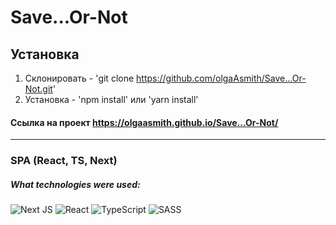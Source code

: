 # Save...Or-Not

## Установка

1. Склонировать - 'git clone https://github.com/olgaAsmith/Save...Or-Not.git'
2. Установка - 'npm install' или 'yarn install'


#### Сcылка на проект https://olgaasmith.github.io/Save...Or-Not/

--------
### SPA (React, TS, Next)

##### What technologies were used:

![Next JS](https://img.shields.io/badge/Next-black?style=for-the-badge&logo=next.js&logoColor=white) ![React](https://img.shields.io/badge/react-%2320232a.svg?style=for-the-badge&logo=react&logoColor=%2361DAFB) ![TypeScript](https://img.shields.io/badge/typescript-%23007ACC.svg?style=for-the-badge&logo=typescript&logoColor=white) ![SASS](https://img.shields.io/badge/SASS-hotpink.svg?style=for-the-badge&logo=SASS&logoColor=white) 
